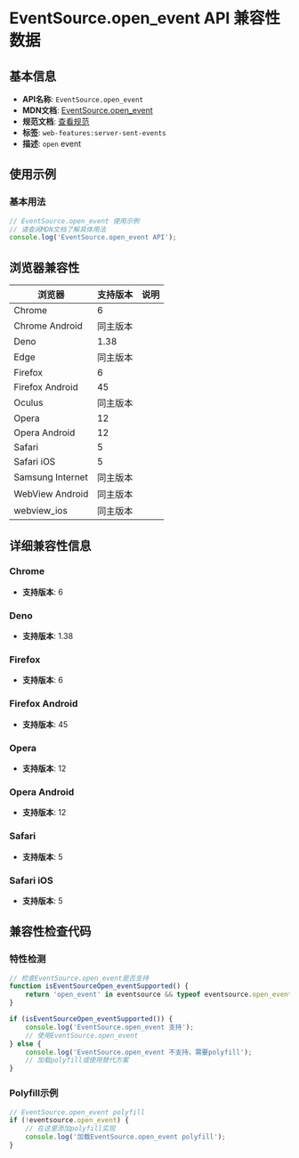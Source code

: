 # EventSource.open_event API 兼容性数据

## 基本信息

- **API名称**: `EventSource.open_event`
- **MDN文档**: [EventSource.open_event](https://developer.mozilla.org/docs/Web/API/EventSource/open_event)
- **规范文档**: [查看规范](https://html.spec.whatwg.org/multipage/indices.html#event-open,https://html.spec.whatwg.org/multipage/server-sent-events.html#handler-eventsource-onopen)
- **标签**: `web-features:server-sent-events`
- **描述**: `open` event

## 使用示例

### 基本用法

```javascript
// EventSource.open_event 使用示例
// 请查阅MDN文档了解具体用法
console.log('EventSource.open_event API');
```

## 浏览器兼容性

| 浏览器 | 支持版本 | 说明 |
|--------|----------|------|
| Chrome | 6 |  |
| Chrome Android | 同主版本 |  |
| Deno | 1.38 |  |
| Edge | 同主版本 |  |
| Firefox | 6 |  |
| Firefox Android | 45 |  |
| Oculus | 同主版本 |  |
| Opera | 12 |  |
| Opera Android | 12 |  |
| Safari | 5 |  |
| Safari iOS | 5 |  |
| Samsung Internet | 同主版本 |  |
| WebView Android | 同主版本 |  |
| webview_ios | 同主版本 |  |

## 详细兼容性信息

### Chrome

- **支持版本**: 6

### Deno

- **支持版本**: 1.38

### Firefox

- **支持版本**: 6

### Firefox Android

- **支持版本**: 45

### Opera

- **支持版本**: 12

### Opera Android

- **支持版本**: 12

### Safari

- **支持版本**: 5

### Safari iOS

- **支持版本**: 5

## 兼容性检查代码

### 特性检测

```javascript
// 检查EventSource.open_event是否支持
function isEventSourceOpen_eventSupported() {
    return 'open_event' in eventsource && typeof eventsource.open_event === 'function';
}

if (isEventSourceOpen_eventSupported()) {
    console.log('EventSource.open_event 支持');
    // 使用EventSource.open_event
} else {
    console.log('EventSource.open_event 不支持，需要polyfill');
    // 加载polyfill或使用替代方案
}
```

### Polyfill示例

```javascript
// EventSource.open_event polyfill
if (!eventsource.open_event) {
    // 在这里添加polyfill实现
    console.log('加载EventSource.open_event polyfill');
}
```

